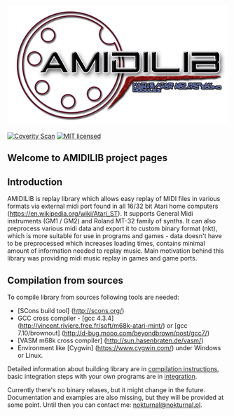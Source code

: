 
<a href="images/amidilib_logo_no_bg.png">
  <img alt="AMIDILIB logo"
       src="images/amidilib_logo_no_bg.png"/>
</a>

[![Coverity Scan](https://scan.coverity.com/projects/13521/badge.svg)](https://scan.coverity.com/projects/n0kturnal-amidilib)
[![MIT licensed](https://img.shields.io/badge/license-MIT-blue.svg)](LICENSE.md)

## Welcome to AMIDILIB project pages

Introduction
------------

AMIDILIB is replay library which allows easy replay of MIDI files in various formats via external midi port found in all 16/32 bit Atari home computers (https://en.wikipedia.org/wiki/Atari_ST). 
It supports General Midi instruments (GM1 / GM2) and Roland MT-32 family of synths. 
It can also preprocess various midi data and export it to custom binary format (nkt), which is more suitable for use in programs and games - 
data doesn't have to be preprocessed which increases loading times, contains minimal amount of information needed to replay music. 
Main motivation behind this library was providing midi music replay in games and game ports.

Compilation from sources
------------------------

To compile library from sources following tools are needed:

* [SCons build tool] (http://scons.org/)
* GCC cross compiler - [gcc 4.3.4] (http://vincent.riviere.free.fr/soft/m68k-atari-mint/) or [gcc 7.10/brownout] (http://d-bug.mooo.com/beyondbrown/post/gcc7/)
* [VASM m68k cross compiler] (http://sun.hasenbraten.de/vasm/)
* Environment like [Cygwin] (https://www.cygwin.com/) under Windows or Linux.

Detailed information about building library are in [compilation instructions](compilation.md), basic integration steps with your own programs are in [integration](integration.md).

Currently there's no binary relases, but it might change in the future. Documentation and examples are also missing, but they will be provided at some point. 
Until then you can contact me: [nokturnal@nokturnal.pl](mailto:nokturnal@nokturnal.pl).

